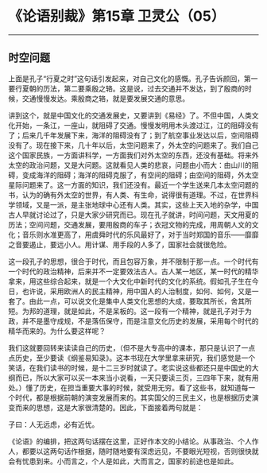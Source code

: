 # 《论语别裁》第15章 卫灵公（05）

------

## 时空问题

上面是孔子“行夏之时”这句话引发起来，对自己文化的感慨。孔子告诉颜回，第一要行夏朝的历法，第二要乘殷之辂。这是说，过去交通并不发达，到了殷商的时候，交通慢慢发达。乘殷商之辂，就是要发展交通的意思。

讲到这个，就是中国文化的交通发展史，又要讲到《易经》了。不但中国，人类文化开始，一条江，一座山，就阻碍了交通。慢慢发明用木头渡过江，江的阻碍没有了；后来几千年发展下来，海洋的阻碍没有了；到了航空事业发达以后，空间阻碍没有了。现在接下来，几十年以后，太空问题来了，外太空的问题来了。我们自己这个国家民族，一方面讲科学，一方面我们对外太空的东西，还没有基础。将来外太空的政治问题，又是大问题。这就看见人类的悲哀，问题由小而大：由山川的阻碍，变成海洋的阻碍；海洋的阻碍克服了，有空间的阻碍；由空间的阻碍，外太空星际问题来了。这一方面的知识，我们还没有。最近一个学生送来几本太空问题的书，认为的确有外太空的世界，有人类、有生命，说得很有道理。不过，在世界科学领域，又是一派，是主张地球中心还有人类。其实，这些上天入地的杂学，中国古人早就讨论过了，只是大家少研究而已。现在孔子就讲，时间问题，天文用夏的历法；空间问题，交通发展，要用殷商的车子；衣冠文物的完成，用周朝人文的文化；音乐则水准更高了，用虞舜时代的乐风最好了，对于当时郑国的音乐——靡靡之音要遏止，要远小人。用计谋、用手段的人多了，国家社会就很危险。

这一段孔子的思想，很合于时代，而且包容万象，并不限制于那一点。一个时代有一个时代的政治精神，后来并不一定要效法古人。古人某一地区，某一时代的精华拿来，用这些综合起来，就是一个大文化中新时代的文化的系统。假如孔子生在今日，也许说，采用欧洲人的民主精神，用中国人的人治制度，如何、如何，又是一套了。由此一点，可以说文化是集中人类文化思想的大成，要取其所长，舍其所短。为邦的道理，就是如此，不是呆板的。这一段有一个精神，就是孔子对于为政，并不是墨守成规，不是落伍保守，而是注意文化历史的发展，采用每个时代的精华而来的。为什么要这样呢？

我们这就要回转来读读自己的历史，（但不是大专高中的课本，那只是认识了一点点历史，至少要读《纲鉴易知录》。这本书现在大学里拿来研究，我们感觉是一个笑话，在我们读书的时候，是十二三岁时就读了。老实说这些都还只是中国史的大纲而已，所以大家可以买一本来当小说看，一天只要读三页，三四年下来，就有用处。）懂了历史，在担当重要大事的时候，就受用无穷。看了这些书，就知道每一个时代，都是根据前朝的演变发展而来的。其实国父的三民主义，也是根据历史演变而来的思想，这是大家很清楚的。因此，下面接着两句就是：

子曰：人无远虑，必有近忧。

《论语》的编排，把这两句话摆在这里，正好作本文的小结论。从事政治、个人作人，都要以这两句话作根据，随时随地要有深虑远见，不要眼光短视，否则很快就会有忧患到来。小而言之，个人是如此，大而言之，国家的前途也是如此。

